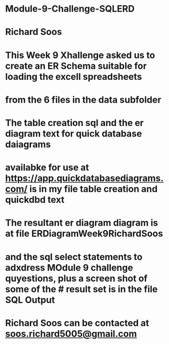 # Module-9-Challenge-SQLERD 
# Richard Soos
# This Week 9 Xhallenge asked us to create an ER Schema suitable for loading the excell spreadsheets
# from the 6 files in the data subfolder
# The table creation sql and the er diagram text for quick database daiagrams
# availabke for use at  https://app.quickdatabasediagrams.com/ is in my file  table creation and quickdbd text
# The resultant er diagram diagram is at file ERDiagramWeek9RichardSoos
# and the sql select statements to adxdress MOdule 9 challenge quyestions, plus a screen shot of some of the # result set is in the file SQL Output
# Richard Soos can be contacted at soos.richard5005@gmail.com